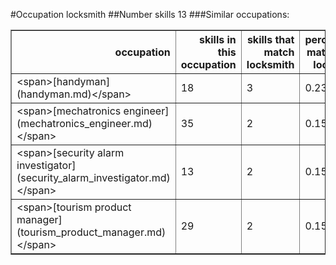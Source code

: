 #Occupation locksmith
##Number skills 13
###Similar occupations:
<table border="1" class="dataframe">
  <thead>
    <tr style="text-align: right;">
      <th>occupation</th>
      <th>skills in this occupation</th>
      <th>skills that match locksmith</th>
      <th>percentage match with locksmith</th>
      <th>skills not in locksmith</th>
    </tr>
  </thead>
  <tbody>
    <tr>
      <td>&lt;span&gt;[handyman](handyman.md)&lt;/span&gt;</td>
      <td>18</td>
      <td>3</td>
      <td>0.230769</td>
      <td>15</td>
    </tr>
    <tr>
      <td>&lt;span&gt;[mechatronics engineer](mechatronics_engineer.md)&lt;/span&gt;</td>
      <td>35</td>
      <td>2</td>
      <td>0.153846</td>
      <td>33</td>
    </tr>
    <tr>
      <td>&lt;span&gt;[security alarm investigator](security_alarm_investigator.md)&lt;/span&gt;</td>
      <td>13</td>
      <td>2</td>
      <td>0.153846</td>
      <td>11</td>
    </tr>
    <tr>
      <td>&lt;span&gt;[tourism product manager](tourism_product_manager.md)&lt;/span&gt;</td>
      <td>29</td>
      <td>2</td>
      <td>0.153846</td>
      <td>27</td>
    </tr>
  </tbody>
</table>
